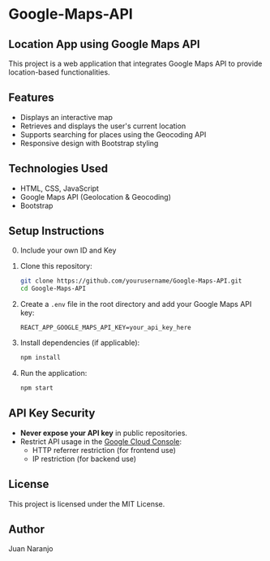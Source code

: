 # Google-Maps-API

## Location App using Google Maps API

This project is a web application that integrates Google Maps API to provide location-based functionalities.

## Features
- Displays an interactive map
- Retrieves and displays the user's current location
- Supports searching for places using the Geocoding API
- Responsive design with Bootstrap styling

## Technologies Used
- HTML, CSS, JavaScript
- Google Maps API (Geolocation & Geocoding)
- Bootstrap

## Setup Instructions

0. Include your own ID and Key
   
2. Clone this repository:
   ```sh
   git clone https://github.com/yourusername/Google-Maps-API.git
   cd Google-Maps-API
   ```
3. Create a `.env` file in the root directory and add your Google Maps API key:
   ```env
   REACT_APP_GOOGLE_MAPS_API_KEY=your_api_key_here
   ```
4. Install dependencies (if applicable):
   ```sh
   npm install
   ```
5. Run the application:
   ```sh
   npm start
   ```

## API Key Security
- **Never expose your API key** in public repositories.
- Restrict API usage in the [Google Cloud Console](https://console.cloud.google.com/):
  - HTTP referrer restriction (for frontend use)
  - IP restriction (for backend use)


## License
This project is licensed under the MIT License.

## Author
Juan Naranjo

